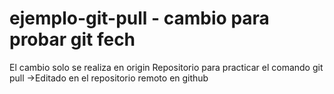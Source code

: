 # ejemplo-git-pull - cambio para probar git fech
El cambio solo se realiza en origin
Repositorio para practicar el comando git pull
->Editado en el repositorio remoto en github
